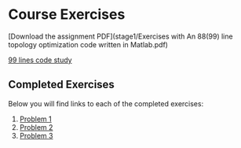 # Course Exercises

[Download the assignment PDF](stage1/Exercises with An 88(99) line topology optimization code written in Matlab.pdf)

[99 lines code study](stage1/problem0/index.md)
## Completed Exercises

Below you will find links to each of the completed exercises:

1. [Problem 1](stage1/problem1/index.md)
2. [Problem 2](stage1/problem2/index.md)
3. [Problem 3](stage1/problem3/index.md)